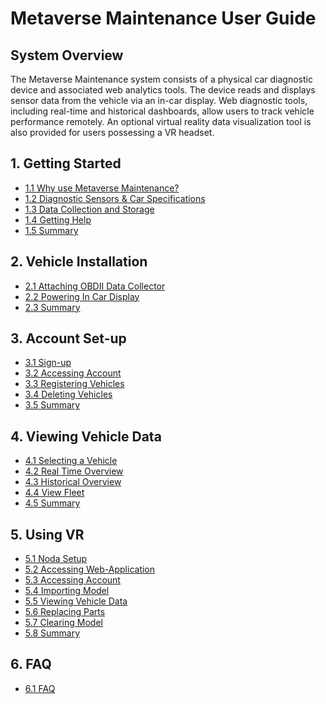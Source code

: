 # Metaverse Maintenance User Guide

## System Overview
The Metaverse Maintenance system consists of a physical car diagnostic device and associated web analytics tools. The device reads and displays sensor data from the vehicle via an in-car display. Web diagnostic tools, including real-time and historical dashboards, allow users to track vehicle performance remotely. An optional virtual reality data visualization tool is also provided for users possessing a VR headset.  

## 1. Getting Started
- [1.1 Why use Metaverse Maintenance?](https://github.com/rlogsdon7/Metaverse-Maintenance/blob/main/UserDocs/Why_Use_Metaverse_Maintenance%3F.md)
- [1.2 Diagnostic Sensors & Car Specifications](https://github.com/rlogsdon7/Metaverse-Maintenance/blob/main/UserDocs/DiagnosticSensorsAndCarSpecifications.md)
- [1.3 Data Collection and Storage](https://github.com/rlogsdon7/Metaverse-Maintenance/blob/main/UserDocs/DataCollectionAndStorage.md)
- [1.4 Getting Help](https://github.com/rlogsdon7/Metaverse-Maintenance/blob/main/UserDocs/gettinghelp.md)
- [1.5 Summary](https://github.com/rlogsdon7/Metaverse-Maintenance/blob/main/UserDocs/GettingStartedSummary.md)

## 2. Vehicle Installation
- [2.1 Attaching OBDII Data Collector]()
- [2.2 Powering In Car Display]()
- [2.3 Summary](https://github.com/rlogsdon7/Metaverse-Maintenance/blob/main/UserDocs/Vehicle%20Installation%20-%20Summary.md)

## 3. Account Set-up
- [3.1 Sign-up](https://github.com/rlogsdon7/Metaverse-Maintenance/blob/main/UserDocs/SignUp.md)
- [3.2 Accessing Account](https://github.com/rlogsdon7/Metaverse-Maintenance/blob/main/UserDocs/AccessingAccount.md)
- [3.3 Registering Vehicles](https://github.com/rlogsdon7/Metaverse-Maintenance/blob/main/UserDocs/RegisteringNewVehichles.md)
- [3.4 Deleting Vehicles](https://github.com/rlogsdon7/Metaverse-Maintenance/blob/main/UserDocs/DeletingVehicles.md)
- [3.5 Summary](https://github.com/rlogsdon7/Metaverse-Maintenance/blob/main/UserDocs/AccountSetupSummary.md)

## 4. Viewing Vehicle Data
- [4.1 Selecting a Vehicle](https://github.com/rlogsdon7/Metaverse-Maintenance/blob/main/UserDocs/SelectVehicle.md)
- [4.2 Real Time Overview](https://github.com/rlogsdon7/Metaverse-Maintenance/blob/main/UserDocs/RealTimeOverview.md)
- [4.3 Historical Overview](https://github.com/rlogsdon7/Metaverse-Maintenance/blob/main/UserDocs/HistoricalOverview.md)
- [4.4 View Fleet](https://github.com/rlogsdon7/Metaverse-Maintenance/blob/main/UserDocs/ViewFleet.md)
- [4.5 Summary](https://github.com/rlogsdon7/Metaverse-Maintenance/blob/main/UserDocs/Viewing%20Vehicle%20Data%20Summary.md)

## 5. Using VR
- [5.1 Noda Setup](https://github.com/rlogsdon7/Metaverse-Maintenance/blob/main/UserDocs/NodaSetup.md)
- [5.2 Accessing Web-Application](https://github.com/rlogsdon7/Metaverse-Maintenance/blob/main/UserDocs/WebBrowser.md)
- [5.3 Accessing Account](https://github.com/rlogsdon7/Metaverse-Maintenance/blob/main/UserDocs/AccessingNodaAccount.md)
- [5.4 Importing Model](https://github.com/rlogsdon7/Metaverse-Maintenance/blob/main/UserDocs/ImportingModel.md)
- [5.5 Viewing Vehicle Data](https://github.com/rlogsdon7/Metaverse-Maintenance/blob/main/UserDocs/ViewingVehiclesNoda.md)
- [5.6 Replacing Parts](https://github.com/rlogsdon7/Metaverse-Maintenance/blob/main/UserDocs/ReplacingParts.md)
- [5.7 Clearing Model](https://github.com/rlogsdon7/Metaverse-Maintenance/blob/main/UserDocs/ClearingModel.md)
- [5.8 Summary](https://github.com/rlogsdon7/Metaverse-Maintenance/blob/main/UserDocs/UsingVRSummary.md)

## 6. FAQ
- [6.1 FAQ](https://github.com/rlogsdon7/Metaverse-Maintenance/blob/main/UserDocs/FAQ.md)

